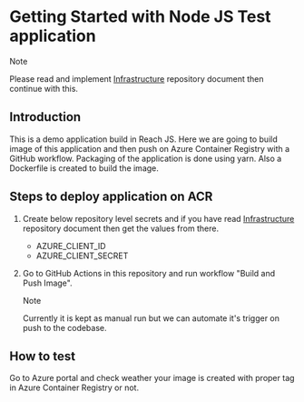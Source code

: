 # Getting Started with Node JS Test application

> [!NOTE]
> Please read and implement [Infrastructure](https://github.com/prashantchamps/sas-test-iac/blob/main/README.md) repository document then continue with this.

## Introduction

This is a demo application build in Reach JS. Here we are going to build image of this application and then push on Azure Container Registry with a GitHub workflow. Packaging of the application is done using yarn. Also a Dockerfile is created to build the image.

## Steps to deploy application on ACR
1) Create below repository level secrets and if you have read [Infrastructure](https://github.com/prashantchamps/sas-test-iac/blob/main/README.md) repository document then get the values from there.
   - AZURE_CLIENT_ID
   - AZURE_CLIENT_SECRET
2) Go to GitHub Actions in this repository and run workflow "Build and Push Image".
   
   > [!NOTE]
   > Currently it is kept as manual run but we can automate it's trigger on push to the codebase.

## How to test
Go to Azure portal and check weather your image is created with proper tag in Azure Container Registry or not.
